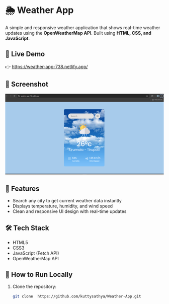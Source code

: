 # 🌦️ Weather App

A simple and responsive weather application that shows real-time weather updates using the **OpenWeatherMap API**. Built using **HTML, CSS, and JavaScript**.

## 🔗 Live Demo
👉  https://weather-app-738.netlify.app/

## 📸 Screenshot
   ![Weather App Screenshot](https://raw.githubusercontent.com/kuttysathya/screenshots/main/weather-home.jpeg)

## 🚀 Features
- Search any city to get current weather data instantly
- Displays temperature, humidity, and wind speed
- Clean and responsive UI design with real-time updates

## 🛠️ Tech Stack
- HTML5  
- CSS3  
- JavaScript (Fetch API)  
- OpenWeatherMap API  

## 📁 How to Run Locally
1. Clone the repository:
   ```bash
   git clone  https://github.com/kuttysathya/Weather-App.git
